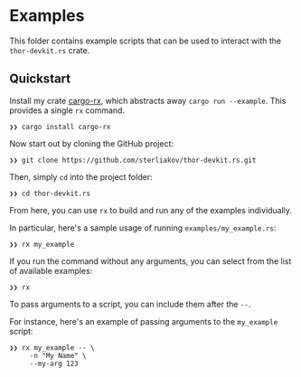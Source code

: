 # Examples

This folder contains example scripts that can be used to interact with
the `thor-devkit.rs` crate.

## Quickstart

[cargo-rx]: https://github.com/rnag/cargo-rx

Install my crate [cargo-rx], which abstracts away `cargo run --example`.
This provides a single `rx` command.

```shell
❯❯ cargo install cargo-rx
```

Now start out by cloning the GitHub project:

```shell
❯❯ git clone https://github.com/sterliakov/thor-devkit.rs.git
```

Then, simply `cd` into the project folder:

```shell
❯❯ cd thor-devkit.rs
```

From here, you can use `rx` to build and run
any of the examples individually.

In particular, here's a sample usage of running `examples/my_example.rs`:

```shell
❯❯ rx my_example
```

If you run the command without any arguments, you can select
from the list of available examples:

```shell
❯❯ rx
```

To pass arguments to a script, you can include them after the `--`.

For instance, here's an example of passing arguments to the `my_example` script:

```shell
❯❯ rx my_example -- \
     -n "My Name" \
     --my-arg 123
```

